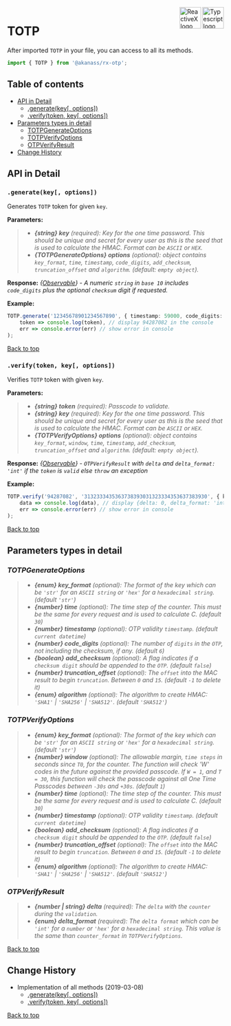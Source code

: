 <div style='margin-bottom:20px;'>
<div>
    <a href='https://www.typescriptlang.org/docs/tutorial.html'>
        <img src='https://cdn-images-1.medium.com/max/800/1*8lKzkDJVWuVbqumysxMRYw.png'
             align='right' alt='Typescript logo' width='50' height='50' style='border:none;' />
    </a>
    <a href='http://reactivex.io/rxjs'>
        <img src='http://reactivex.io/assets/Rx_Logo_S.png'
             align='right' alt='ReactiveX logo' width='50' height='50' style='border:none;' />
    </a>
</div>
</div>

# TOTP

After imported `TOTP` in your file, you can access to all its methods.

```typescript
import { TOTP } from '@akanass/rx-otp';
```

## Table of contents

* [API in Detail](#api-in-detail)
    * [.generate(key[, options])](#generatekey-options)
    * [.verify(token, key[, options])](#verifytoken-key-options)
* [Parameters types in detail](#parameters-types-in-detail)
    * [TOTPGenerateOptions](#hotpgenerateoptions)
    * [TOTPVerifyOptions](#hotpverifyoptions)
    * [OTPVerifyResult](#otpverifyresult)
* [Change History](#change-history)

## API in Detail

### `.generate(key[, options])`

Generates `TOTP` token for given `key`.

**Parameters:**
> - ***{string} key*** *(required): Key for the one time password. This should be unique and secret for every user as this is the seed that is used to calculate the HMAC. Format can be `ASCII` or `HEX`.*
> - ***{TOTPGenerateOptions} options*** *(optional): object contains `key_format`, `time`, `timestamp`, `code_digits`, `add_checksum`, `truncation_offset` and `algorithm`. (default: `empty object`).*

**Response:**
*{[Observable](https://github.com/ReactiveX/rxjs/blob/master/src/internal/Observable.ts)} - A numeric `string` in `base 10` includes `code_digits` plus the optional `checksum` digit if requested.*

**Example:**
```typescript
TOTP.generate('12345678901234567890', { timestamp: 59000, code_digits: 8, algorithm: 'SHA1' }).subscribe(
    token => console.log(token), // display 94287082 in the console
    err => console.error(err) // show error in console
);
```

[Back to top](#table-of-contents)

### `.verify(token, key[, options])`

Verifies `TOTP` token with given `key`.

**Parameters:**
> - ***{string} token*** *(required): Passcode to validate.*
> - ***{string} key*** *(required): Key for the one time password. This should be unique and secret for every user as this is the seed that is used to calculate the HMAC. Format can be `ASCII` or `HEX`.*
> - ***{TOTPVerifyOptions} options*** *(optional): object contains `key_format`, `window`, `time`, `timestamp`, `add_checksum`, `truncation_offset` and `algorithm`. (default: `empty object`).*

**Response:**
*{[Observable](https://github.com/ReactiveX/rxjs/blob/master/src/internal/Observable.ts)} - `OTPVerifyResult` with `delta` and `delta_format: 'int'` if the `token` is `valid` else `throw` an exception*

**Example:**
```typescript
TOTP.verify('94287082', '3132333435363738393031323334353637383930', { key_format: 'hex', timestamp: 59000, algorithm: 'SHA1' }).subscribe(
    data => console.log(data), // display {delta: 0, delta_format: 'int'} in the console
    err => console.error(err) // show error in console
);
```

[Back to top](#table-of-contents)

## Parameters types in detail

### *TOTPGenerateOptions*
> - ***{enum} key_format*** *(optional): The format of the key which can be `'str'` for an `ASCII string` or `'hex'` for a `hexadecimal string`. (default `'str'`)*
> - ***{number} time*** *(optional): The time step of the counter.  This must be the same for every request and is used to calculate C. (default `30`)*
> - ***{number} timestamp*** *(optional): OTP validity `timestamp`. (default `current datetime`)*
> - ***{number} code_digits*** *(optional): The number of `digits` in the `OTP`, not including the checksum, if any. (default `6`)*
> - ***{boolean} add_checksum*** *(optional): A flag indicates if a `checksum digit` should be appended to the `OTP`. (default `false`)*
> - ***{number} truncation_offset*** *(optional): The `offset` into the MAC result to begin `truncation`. Between `0` and `15`. (default `-1` to delete it)*
> - ***{enum} algorithm*** *(optional): The algorithm to create HMAC: `'SHA1'` | `'SHA256'` | `'SHA512'`. (default `'SHA512'`)*

### *TOTPVerifyOptions*
> - ***{enum} key_format*** *(optional): The format of the key which can be `'str'` for an `ASCII string` or `'hex'` for a `hexadecimal string`. (default `'str'`)*
> - ***{number} window*** *(optional): The allowable margin, `time steps` in seconds since `T0`, for the counter. The function will check 'W' codes in the future against the provided passcode. If `W = 1`, and `T = 30`, this function will check the passcode against all One Time Passcodes between `-30s` and `+30s`. (default `1`)*
> - ***{number} time*** *(optional): The time step of the counter.  This must be the same for every request and is used to calculate C. (default `30`)*
> - ***{number} timestamp*** *(optional): OTP validity `timestamp`. (default `current datetime`)*
> - ***{boolean} add_checksum*** *(optional): A flag indicates if a `checksum digit` should be appended to the `OTP`. (default `false`)*
> - ***{number} truncation_offset*** *(optional): The `offset` into the MAC result to begin `truncation`. Between `0` and `15`. (default `-1` to delete it)*
> - ***{enum} algorithm*** *(optional): The algorithm to create HMAC: `'SHA1'` | `'SHA256'` | `'SHA512'`. (default `'SHA512'`)*

### *OTPVerifyResult*
> - ***{number | string} delta*** *(required): The `delta` with the `counter` during the `validation`.*
> - ***{enum} delta_format*** *(required): The `delta format` which can be `'int'` for a `number` or `'hex'` for a `hexadecimal string`. This value is the same than `counter_format` in `TOTPVerifyOptions`.*

[Back to top](#table-of-contents)

## Change History

* Implementation of all methods (2019-03-08)
    * [.generate(key[, options])](#generatekey-options)
    * [.verify(token, key[, options])](#generatetoken-key-options)

[Back to top](#table-of-contents)

